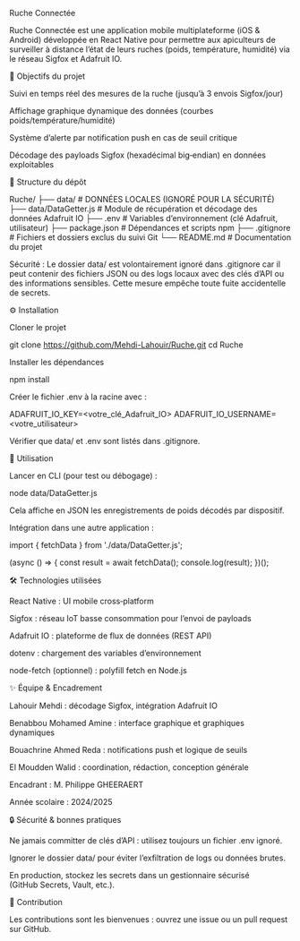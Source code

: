 Ruche Connectée

Ruche Connectée est une application mobile multiplateforme (iOS & Android) développée en React Native pour permettre aux apiculteurs de surveiller à distance l’état de leurs ruches (poids, température, humidité) via le réseau Sigfox et Adafruit IO.

🎯 Objectifs du projet

Suivi en temps réel des mesures de la ruche (jusqu’à 3 envois Sigfox/jour)

Affichage graphique dynamique des données (courbes poids/température/humidité)

Système d’alerte par notification push en cas de seuil critique

Décodage des payloads Sigfox (hexadécimal big‑endian) en données exploitables

📁 Structure du dépôt

Ruche/
├── data/               # DONNÉES LOCALES (IGNORÉ POUR LA SÉCURITÉ)
├── data/DataGetter.js  # Module de récupération et décodage des données Adafruit IO
├── .env                # Variables d’environnement (clé Adafruit, utilisateur)
├── package.json        # Dépendances et scripts npm
├── .gitignore          # Fichiers et dossiers exclus du suivi Git
└── README.md           # Documentation du projet

Sécurité : Le dossier data/ est volontairement ignoré dans .gitignore car il peut contenir des fichiers JSON ou des logs locaux avec des clés d’API ou des informations sensibles. Cette mesure empêche toute fuite accidentelle de secrets.

⚙️ Installation

Cloner le projet

git clone https://github.com/Mehdi-Lahouir/Ruche.git
cd Ruche

Installer les dépendances

npm install

Créer le fichier .env à la racine avec :

ADAFRUIT_IO_KEY=<votre_clé_Adafruit_IO>
ADAFRUIT_IO_USERNAME=<votre_utilisateur>

Vérifier que data/ et .env sont listés dans .gitignore.

🚀 Utilisation

Lancer en CLI (pour test ou débogage) :

node data/DataGetter.js

Cela affiche en JSON les enregistrements de poids décodés par dispositif.

Intégration dans une autre application :

import { fetchData } from './data/DataGetter.js';

(async () => {
  const result = await fetchData();
  console.log(result);
})();

🛠️ Technologies utilisées

React Native : UI mobile cross‑platform

Sigfox : réseau IoT basse consommation pour l’envoi de payloads

Adafruit IO : plateforme de flux de données (REST API)

dotenv : chargement des variables d’environnement

node-fetch (optionnel) : polyfill fetch en Node.js

✨ Équipe & Encadrement

Lahouir Mehdi : décodage Sigfox, intégration Adafruit IO

Benabbou Mohamed Amine : interface graphique et graphiques dynamiques

Bouachrine Ahmed Reda : notifications push et logique de seuils

El Moudden Walid : coordination, rédaction, conception générale

Encadrant : M. Philippe GHEERAERT

Année scolaire : 2024/2025

🔒 Sécurité & bonnes pratiques

Ne jamais committer de clés d’API : utilisez toujours un fichier .env ignoré.

Ignorer le dossier data/ pour éviter l’exfiltration de logs ou données brutes.

En production, stockez les secrets dans un gestionnaire sécurisé (GitHub Secrets, Vault, etc.).

🤝 Contribution

Les contributions sont les bienvenues : ouvrez une issue ou un pull request sur GitHub.
